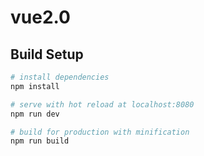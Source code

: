 # vue2.0



## Build Setup

``` bash
# install dependencies
npm install

# serve with hot reload at localhost:8080
npm run dev

# build for production with minification
npm run build
```
